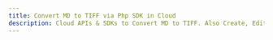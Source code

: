 ---title: Convert MD to TIFF via Php SDK in Clouddescription: Cloud APIs & SDKs to Convert MD to TIFF. Also Create, Edit & Render Microsoft Word & OpenOffice documents in the Cloud.---